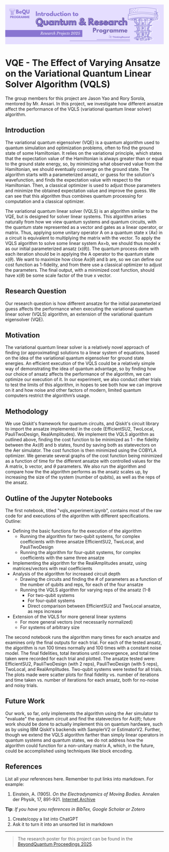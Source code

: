 ![BeyondQuantum Banner for Research Projects](../BeyondQuantum_Banner_Research_Projects_2025.png)

# VQE - The Effect of Varying Ansatze on the Variational Quantum Linear Solver Algorithm (VQLS)

The group members for this project are Jason Yao and Rory Sorola, mentored by Mr. Ansari. In this project, we investigate how different ansatze affect the performance of the VQLS (variational quantum linear solver) algorithm.

## Introduction

The variational quantum eigensolver (VQE) is a quantum algorithm used to quantum simulation and optimization problems, often to find the ground state of some Hamiltonian. It relies on the variational principle, which states that the expectation value of the Hamiltonian is always greater than or equal to the ground state energy, so, by minimizing what observed value from the Hamiltonian, we should eventually converge on the ground state. The algorithm starts with a parameterized ansatz, or guess for the solution's wavefunction, and finds the expectation value with respect to the Hamiltonian. Then, a classical optimizer is used to adjust those parameters and minimize the obtained expectation value and improve the guess. We can see that this algorithm thus combines quantum processing for computation and a classical optimizer.

The variational quantum linear solver (VQLS) is an algorithm similar to the VQE, but is designed for solver linear systems. This algorithm arises naturally from how we view quantum systems and quantum circuits, with the quantum state represented as a vector and gates as a linear operator, or matrix. Thus, applying some unitary operator A on a quantum state x (Ax) in a circuit is equivalent to multiplying the matrix with the vector. To apply the VQLS algorithm to solve some linear system Ax=b, we should thus model x as our initial parameterized ansatz (x($\theta$)). The quantum process done with each iteration should be in applying the A operator to the quantum state x($\theta$). We want to maximize how close Ax($\theta$) and b are, so we can define our cost function as 1-fidelity, and from there use a classical optimizer to adjust the parameters. The final output, with a minimized cost function, should have x($\theta$) be some scale factor of the true x vector.

## Research Question

Our research question is how different ansatze for the initial parameterized guess affects the performance when executing the variational quantum linear solver (VQLS) algorithm, an extension of the variational quantum eigensolver (VQE).

## Motivation

The variational quantum linear solver is a relatively novel approach of finding (or approximating) solutions to a linear system of equations, based on the idea of the variational quantum eigensolver for ground state energies. An efficient execution of the VQLS could be a relatively simple way of demonstrating the idea of quantum advantage, so by finding how our choice of ansatz affects the performance of the algorithm, we can optimize our execution of it. In our experiment, we also conduct other trials to test the limits of this algorithm, in hopes to see both how we can improve on it and how noise and other factors of modern, limited quantum computers restrict the algorithm’s usage.


## Methodology

We use Qiskit's framework for quantum circuits, and Qiskit's circuit library to import the ansatze implemented in the code (EfficientSU2, TwoLocal, PauliTwoDesign, RealAmplitudes). We implement the VQLS algorithm as outlined above, finding the cost function to be minimized as 1 - the fidelity between the Ax($\theta$) and b states, found by saving both as statevectors on the Aer simulator. The cost function is then minimized using the COBYLA optimizer. We generate several graphs of the cost function being minimized as a function of time for the different ansatze with controlled values for the A matrix, b vector, and $\theta$ parameters. We also run the algorithm and compare how the the algorithm performs as the ansatz scales up, by increasing the size of the system (number of qubits), as well as the reps of the ansatz. 

## Outline of the Jupyter Notebooks

The first notebook, titled "vqls_experiment.ipynb", contains most of the raw code for and executions of the algorithm with different specifications. 
Outline:
- Defining the basic functions for the execution of the algorithm
  - Running the algorithm for two-qubit systems, for complex coefficients with three ansatze EfficientSU2, TwoLocal, and PauliTwoDesign
  - Running the algorithm for four-qubit systems, for complex coefficients with the same three ansatze
- Implementing the algorithm for the RealAmplitudes ansatz, using matrices/vectors with real coefficients
- Analysis of the algorithm for increased circuit depth
  - Drawing the circuits and finding the # of parameters as a function of the number of qubits and reps, for each of the four ansatze
  - Running the VQLS algorithm for varying reps of the ansatz (1-8
    - For two-qubit systems
    - For four-qubit systems
    - Direct comparison between EfficientSU2 and TwoLocal ansatze, as reps increase
- Extension of the VQLS for more general linear systems
  - For more general vectors (not necessarily normalized)
  - For systems of arbitrary size

The second notebook runs the algorithm many times for each ansatze and examines only the final outputs for each trial. For each of the tested ansatz, the algorithm is run 100 times normally and 100 times with a constant noise model. The final fidelities, total iterations until convergence, and total time taken were recorded for each trial and plotted. The ansatze tested were: EfficientSU2, PauliTwoDesign (with 2 reps), PauliTwoDesign (with 5 reps), TwoLocal, and RealAmplitudes. Two-qubit systems were tested for all trials. The plots made were scatter plots for final fidelity vs. number of iterations and time taken vs. number of iterations for each ansatz, both for no-noise and noisy trials.


## Future Work

Our work, so far, only implements the algorithm using the Aer simulator to "evaluate" the quantum circuit and find the statevectors for Ax($\theta$); future work should be done to actually implement this on quantum hardware, such as by using IBM Qiskit's backends with SamplerV2 or EstimatorV2. Further, though we extend the VQLS algorithm farther than simply linear operators in quantum systems and quantum states, we do not address how the algorithm could function for a non-unitary matrix A, which, in the future, could be accomplished using techniques like block encoding. 

## References

List all your references here. Remember to put links into markdown. For example:

1.  Einstein, A. (1905). *On the Electrodynamics of Moving Bodies*. Annalen der Physik, 17, 891-921. [Internet Archive](https://archive.org/details/einstein-1905-relativity)

**Tip**: *If you have you references in BibTex, Google Scholar or Zotero*
1. Create/copy a list into ChatGPT
2. Ask it to turn it into an unsorted list in markdown

---

> The research poster for this project can be found in the [BeyondQuantum Proceedings 2025](https://thinkingbeyond.education/beyondquantum_proceedings_2025/).

